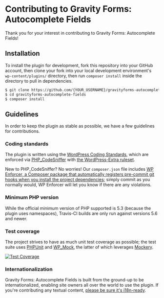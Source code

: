 # Contributing to Gravity Forms: Autocomplete Fields

Thank you for your interest in contributing to Gravity Forms: Autocomplete Fields!


## Installation

To install the plugin for development, fork this repository into your GitHub account, then clone your fork into your local development environment's `wp-content/plugins/` directory, then run `composer install` inside the directory to pull in dependencies.

```bash
$ git clone https://github.com/{YOUR_USERNAME}/gravityforms-autocomplete-fields.git
$ cd gravityforms-autocomplete-fields
$ composer install
```


## Guidelines

In order to keep the plugin as stable as possible, we have a few guidelines for contributions.


### Coding standards

The plugin is written using the [WordPress Coding Standards](https://make.wordpress.org/core/handbook/best-practices/coding-standards/), which are enforced via [PHP_CodeSniffer](https://github.com/squizlabs/PHP_CodeSniffer) with [the WordPress-Extra ruleset](https://github.com/WordPress-Coding-Standards/WordPress-Coding-Standards).

New to PHP_CodeSniffer? No worries! Our `composer.json` file includes [WP Enforcer, a Composer package that automatically registers pre-commit git hooks when you install the project dependencies](https://github.com/stevegrunwell/wp-enforcer); simply commit as you normally would, WP Enforcer will let you know if there are any violations.


### Minimum PHP version

While the official minimum version of PHP supported is 5.3 (because the plugin uses namespaces), Travis-CI builds are only run against versions 5.6 and newer.


### Test coverage

The project strives to have as much unit test coverage as possible; the test suite uses [PHPUnit](https://phpunit.de/) and [WP_Mock](https://github.com/10up/wp_mock), the latter of which leverages [Mockery](http://docs.mockery.io/en/latest/).

[![Test Coverage](https://codeclimate.com/github/growella/gravityforms-autocomplete-fields/badges/coverage.svg)](https://codeclimate.com/github/growella/gravityforms-autocomplete-fields/coverage)


### Internationalization

Gravity Forms: Autocomplete Fields is built from the ground-up to be internationalized, enabling site owners all over the world to use the plugin. If you're contributing any textual content, [please be sure it's i18n-ready](https://codex.wordpress.org/I18n_for_WordPress_Developers).
